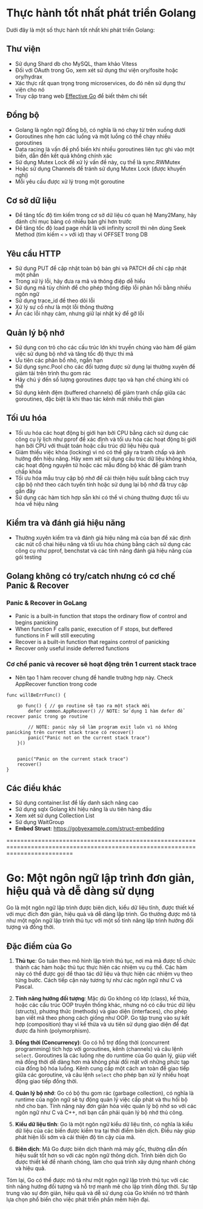 # Thực hành tốt nhất phát triển Golang

Dưới đây là một số thực hành tốt nhất khi phát triển Golang:

## Thư viện

- Sử dụng Shard db cho MySQL, tham khảo Vitess
- Đối với OAuth trong Go, xem xét sử dụng thư viện ory/fosite hoặc ory/hydrax
- Xác thực rất quan trọng trong microservices, do đó nên sử dụng thư viện cho nó
- Truy cập trang web [Effective Go](https://golang.org/doc/effective_go) để biết thêm chi tiết

## Đồng bộ

- Golang là ngôn ngữ đồng bộ, có nghĩa là nó chạy từ trên xuống dưới
- Goroutines nhẹ hơn các luồng và một luồng có thể chạy nhiều goroutines
- Data racing là vấn đề phổ biến khi nhiều goroutines liên tục ghi vào một biến, dẫn đến kết quả không chính xác
- Sử dụng Mutex Lock để xử lý vấn đề này, cụ thể là sync.RWMutex
- Hoặc sử dụng Channels để tránh sử dụng Mutex Lock (được khuyến nghị)
- Mỗi yêu cầu được xử lý trong một goroutine

## Cơ sở dữ liệu

- Để tăng tốc độ tìm kiếm trong cơ sở dữ liệu có quan hệ Many2Many, hãy đánh chỉ mục bảng có nhiều bản ghi hơn trước
- Để tăng tốc độ load page nhất là với infinity scroll thì nên dùng Seek Method (tìm kiếm `<` `>` với id) thay vì OFFSET trong DB

## Yêu cầu HTTP

- Sử dụng PUT để cập nhật toàn bộ bản ghi và PATCH để chỉ cập nhật một phần
- Trong xử lý lỗi, hãy đưa ra mã và thông điệp dễ hiểu
- Sử dụng mã tùy chỉnh để cho phép thông điệp lỗi phản hồi bằng nhiều ngôn ngữ
- Sử dụng trace_id để theo dõi lỗi
- Xử lý sự cố như là một lỗi thông thường
- Ẩn các lỗi nhạy cảm, nhưng giữ lại nhật ký để gỡ lỗi

## Quản lý bộ nhớ

- Sử dụng con trỏ cho các cấu trúc lớn khi truyền chúng vào hàm để giảm việc sử dụng bộ nhớ và tăng tốc độ thực thi mã
- Ưu tiên các phân bổ nhỏ, ngắn hạn
- Sử dụng sync.Pool cho các đối tượng được sử dụng lại thường xuyên để giảm tải trên trình thu gom rác
- Hãy chú ý đến số lượng goroutines được tạo và hạn chế chúng khi có thể
- Sử dụng kênh đệm (buffered channels) để giảm tranh chấp giữa các goroutines, đặc biệt là khi thao tác kênh mất nhiều thời gian

## Tối ưu hóa

- Tối ưu hóa các hoạt động bị giới hạn bởi CPU bằng cách sử dụng các công cụ lý lịch như pprof để xác định và tối ưu hóa các hoạt động bị giới hạn bởi CPU với thuật toán hoặc cấu trúc dữ liệu hiệu quả
- Giảm thiểu việc khóa (locking) vì nó có thể gây ra tranh chấp và ảnh hưởng đến hiệu năng. Hãy xem xét sử dụng cấu trúc dữ liệu không khóa, các hoạt động nguyên tử hoặc các mẫu đồng bộ khác để giảm tranh chấp khóa
- Tối ưu hóa mẫu truy cập bộ nhớ để cải thiện hiệu suất bằng cách truy cập bộ nhớ theo cách tuyến tính hoặc sử dụng lại bộ nhớ đã truy cập gần đây
- Sử dụng các hàm tích hợp sẵn khi có thể vì chúng thường được tối ưu hóa về hiệu năng

## Kiểm tra và đánh giá hiệu năng

- Thường xuyên kiểm tra và đánh giá hiệu năng mã của bạn để xác định các nút cổ chai hiệu năng và tối ưu hóa chúng bằng cách sử dụng các công cụ như pprof, benchstat và các tính năng đánh giá hiệu năng của gói testing

## Golang không có try/catch nhưng có cơ chế Panic & Recover

### Panic & Recover in GoLang

- Panic is a built-in function that stops the ordinary flow of control and begins panicking
- When function F calls panic, execution of F stops, but deffered functions in F will still executing
- Recover is a built-in function that regains control of panicking
- Recover only useful inside deferred functions

### Cơ chế panic và recover sẽ hoạt động trên 1 current stack trace

- Nên tạo 1 hàm recover chung để handle trường hợp này. Check AppRecover function trong code

```
func willBeErrFunc() {

    go func() { // go routine sẽ tạo ra một stack mới
        defer common.AppRecover() // NOTE: Sử dụng 1 hàm defer để recover panic trong go routine

        // NOTE: panic này sẽ làm program exit luôn vì nó không panicking trên current stack trace có recover()
        panic("Panic not on the current stack trace")
    }()


    panic("Panic on the current stack trace")
    recover()
}

```

## Các điều khác

- Sử dụng container.list để lấy danh sách nâng cao
- Sử dụng sqlx Golang khi hiệu năng là ưu tiên hàng đầu
- Xem xét sử dụng Collection List
- Sử dụng WaitGroup
- **Embed Struct**: https://gobyexample.com/struct-embedding

===============================================================================================================================

# Go: Một ngôn ngữ lập trình đơn giản, hiệu quả và dễ dàng sử dụng

Go là một ngôn ngữ lập trình được biên dịch, kiểu dữ liệu tĩnh, được thiết kế với mục đích đơn giản, hiệu quả và dễ dàng lập trình. Go thường được mô tả như một ngôn ngữ lập trình thủ tục với một số tính năng lập trình hướng đối tượng và đồng thời.

## Đặc điểm của Go

1. **Thủ tục**: Go tuân theo mô hình lập trình thủ tục, nơi mà mã được tổ chức thành các hàm hoặc thủ tục thực hiện các nhiệm vụ cụ thể. Các hàm này có thể được gọi để thao tác dữ liệu và thực hiện các nhiệm vụ theo từng bước. Cách tiếp cận này tương tự như các ngôn ngữ như C và Pascal.

2. **Tính năng hướng đối tượng**: Mặc dù Go không có lớp (class), kế thừa, hoặc các cấu trúc OOP truyền thống khác, nhưng nó có cấu trúc dữ liệu (structs), phương thức (methods) và giao diện (interfaces), cho phép bạn viết mã theo phong cách giống như OOP. Go tập trung vào sự kết hợp (composition) thay vì kế thừa và ưu tiên sử dụng giao diện để đạt được đa hình (polymorphism).

3. **Đồng thời (Concurrency)**: Go có hỗ trợ đồng thời (concurrent programming) tích hợp với goroutines, kênh (channels) và câu lệnh `select`. Goroutines là các luồng nhẹ do runtime của Go quản lý, giúp viết mã đồng thời dễ dàng hơn mà không phải đối mặt với những phức tạp của đồng bộ hóa luồng. Kênh cung cấp một cách an toàn để giao tiếp giữa các goroutine, và câu lệnh `select` cho phép bạn xử lý nhiều hoạt động giao tiếp đồng thời.

4. **Quản lý bộ nhớ**: Go có bộ thu gom rác (garbage collection), có nghĩa là runtime của ngôn ngữ sẽ tự động quản lý việc cấp phát và thu hồi bộ nhớ cho bạn. Tính năng này đơn giản hóa việc quản lý bộ nhớ so với các ngôn ngữ như C và C++, nơi bạn cần phải quản lý bộ nhớ thủ công.

5. **Kiểu dữ liệu tĩnh**: Go là một ngôn ngữ kiểu dữ liệu tĩnh, có nghĩa là kiểu dữ liệu của các biến được kiểm tra tại thời điểm biên dịch. Điều này giúp phát hiện lỗi sớm và cải thiện độ tin cậy của mã.

6. **Biên dịch**: Mã Go được biên dịch thành mã máy gốc, thường dẫn đến hiệu suất tốt hơn so với các ngôn ngữ thông dịch. Trình biên dịch Go được thiết kế để nhanh chóng, làm cho quá trình xây dựng nhanh chóng và hiệu quả.

Tóm lại, Go có thể được mô tả như một ngôn ngữ lập trình thủ tục với các tính năng hướng đối tượng và hỗ trợ mạnh mẽ cho lập trình đồng thời. Sự tập trung vào sự đơn giản, hiệu quả và dễ sử dụng của Go khiến nó trở thành lựa chọn phổ biến cho việc phát triển phần mềm hiện đại.
